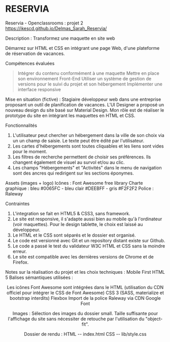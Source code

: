 # RESERVIA

Reservia - Openclassrooms : projet 2
https://ikescd.github.io/Delmas_Sarah_Reservia/

Description :
Transformez une maquette en site web

Démarrez sur HTML et CSS en intégrant une page Web, d'une plateforme de réservation de vacances.

Compétences évaluées
> Intégrer du contenu conformément à une maquette
> Mettre en place son environnement Front-End
> Utiliser un système de gestion de versions pour le suivi du projet et son hébergement
> Implémenter une interface responsive


Mise en situation (fictive) : 
Stagiaire développeur web dans une entreprise proposant un outil de planification de vacances.
L’UI Designer a proposé un nouveau design du site basé sur Material Design.
Mon rôle est de réaliser le prototype du site en intégrant les maquettes en HTML et CSS.

Fonctionnalités
1) L'utilisateur peut chercher un hébergement dans la ville de son choix via un un champ de saisie. Le texte peut être édité par l'utilisateur.
2) Les cartes d'hébergements sont toutes cliquables et les liens sont vides pour le moment.
3) Les filtres de recherche permettent de choisir ses préférences. Ils changent également de visuel au survol et/ou au clic.
4) Les champs "Hébergements" et "Activités" dans le menu de navigation sont des ancres qui redirigent sur les sections éponymes.

Assets (images + logo)
Icônes : Font Awesome free library
Charte graphique : bleu #0065FC - bleu clair #DEEBFF - gris #F2F2F2
Police : Raleway

Contraintes 
1) L'integration se fait en HTML5 & CSS3, sans framework.
2) Le site est responsive, il s'adapte aussi bien au mobile qu'à l'ordinateur (voir maquettes). Pour le design tablette, le choix est laissé au développeur.
3) Le HTML et le CSS sont séparés et le dossier est organisé.
4) Le code est versionné avec Git et un repository distant existe sur Github.
5) Le code a passé le test du validateur W3C HTML et CSS sans la moindre erreur.
6) Le site est compatible avec les dernières versions de Chrome et de Firefox.


Notes sur la réalisation du projet et les choix techniques :
Mobile First
HTML 5
Balises sémantiques utilisées : <header> <section> <article> <aside> <footer>
Les icônes Font Awesome sont intégrées dans le HTML (utilisation du CDN officiel pour intégrer le CSS de Font Awesome)
CSS 3 (SASS, materialize et bootstrap interdits)
Flexbox
Import de la police Raleway via CDN Google Font

Images : Sélection des images du dossier small. Taille suffisante pour l'affichage du site sans nécessiter de retouche par l'utilisation du "object-fit".

Dossier de rendu : 
HTML -- index.html
CSS -- lib/style.css
